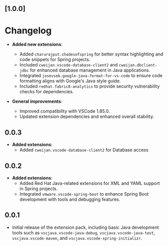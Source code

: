 ## [1.0.0]

# Changelog

- **Added new extensions**:
  - Added `charurajput.shadesofspring` for better syntax highlighting and code snippets for Spring projects.
  - Included `cweijan.vscode-database-client2` and `cweijan.dbclient-jdbc` for enhanced database management in Java applications.
  - Integrated `josevseb.google-java-format-for-vs-code` to ensure code formatting aligns with Google's Java style guide.
  - Included `redhat.fabric8-analytics` to provide security vulnerability checks for dependencies.

- **General improvements**:
  - Improved compatibility with VSCode 1.85.0.
  - Updated extension dependencies and enhanced overall stability.

## 0.0.3
- **Added extensions**:
  - Added `cweijan.vscode-database-client2` for Database access
  

## 0.0.2

- **Added extensions**:
  - Added Red Hat Java-related extensions for XML and YAML support in Spring projects.
  - Integrated `vmware.vscode-spring-boot` to enhance Spring Boot development with tools and debugging features.

## 0.0.1

- Initial release of the extension pack, including basic Java development tools such as `vscjava.vscode-java-debug`, `vscjava.vscode-java-test`, `vscjava.vscode-maven`, and `vscjava.vscode-spring-initializr`.
